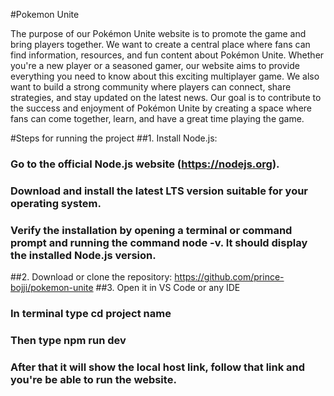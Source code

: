 #Pokemon Unite

The purpose of our Pokémon Unite website is to promote the game and bring players together. We want to create a central place where fans can find information, resources, and fun content about Pokémon Unite. Whether you're a new player or a seasoned gamer, our website aims to provide everything you need to know about this exciting multiplayer game. We also want to build a strong community where players can connect, share strategies, and stay updated on the latest news. Our goal is to contribute to the success and enjoyment of Pokémon Unite by creating a space where fans can come together, learn, and have a great time playing the game.

#Steps for running the project
##1. Install Node.js:
###     Go to the official Node.js website (https://nodejs.org).
###     Download and install the latest LTS version suitable for your operating system.
###     Verify the installation by opening a terminal or command prompt and running the command node -v. It should display the             installed Node.js version.
##2. Download or clone the repository: https://github.com/prince-bojji/pokemon-unite
##3. Open it in VS Code or any IDE
###      In terminal type cd project name
###      Then type npm run dev
###      After that it will show the local host link, follow that link and you're be able to run the website.



